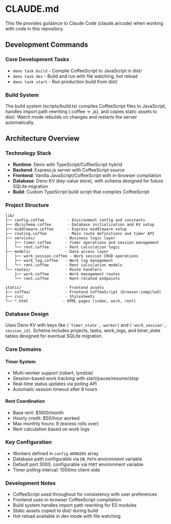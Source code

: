 # CLAUDE.md

This file provides guidance to Claude Code (claude.ai/code) when working with code in this repository.

## Development Commands

### Core Development Tasks
- `deno task build` - Compile CoffeeScript to JavaScript in dist/
- `deno task dev` - Build and run with file watching, hot reload
- `deno task start` - Run production build from dist/

### Build System
The build system (scripts/build.ts) compiles CoffeeScript files to JavaScript, handles import path rewriting (.coffee → .js), and copies static assets to dist/. Watch mode rebuilds on changes and restarts the server automatically.

## Architecture Overview

### Technology Stack
- **Runtime**: Deno with TypeScript/CoffeeScript hybrid
- **Backend**: Express.js server with CoffeeScript source
- **Frontend**: Vanilla JavaScript/CoffeeScript with in-browser compilation
- **Database**: Deno KV (key-value store), with schema designed for future SQLite migration
- **Build**: Custom TypeScript build script that compiles CoffeeScript

### Project Structure
```
lib/
├── config.coffee          - Environment config and constants
├── db/schema.coffee       - Database initialization and KV setup
├── middleware.coffee      - Express middleware setup
├── routing.coffee         - Main route definitions and timer API
├── services/             - Business logic layer
│   ├── timer.coffee      - Timer operations and session management
│   └── rent.coffee       - Rent calculation logic
├── models/               - Data access layer
│   ├── work_session.coffee - Work session CRUD operations
│   ├── work_log.coffee   - Work log management
│   └── rent.coffee       - Rent calculation models
└── routes/               - Route handlers
    ├── work.coffee       - Work management routes
    └── rent.coffee       - Rent-related endpoints

static/                   - Frontend assets
├── coffee/               - Frontend CoffeeScript (browser-compiled)
├── css/                  - Stylesheets
└── *.html               - HTML pages (index, work, rent)
```

### Database Design
Uses Deno KV with keys like `['timer_state', worker]` and `['work_session', session_id]`. Schema includes projects, tasks, work_logs, and timer_state tables designed for eventual SQLite migration.

### Core Domains

#### Timer System
- Multi-worker support (robert, lyndzie)
- Session-based work tracking with start/pause/resume/stop
- Real-time status updates via polling API
- Automatic session timeout after 8 hours

#### Rent Coordination
- Base rent: $1600/month
- Hourly credit: $50/hour worked
- Max monthly hours: 8 (excess rolls over)
- Rent calculation based on work logs

### Key Configuration
- Workers defined in `config.WORKERS` array
- Database path configurable via `DB_PATH` environment variable
- Default port 3000, configurable via `PORT` environment variable
- Timer polling interval: 1000ms client-side

### Development Notes
- CoffeeScript used throughout for consistency with user preferences
- Frontend uses in-browser CoffeeScript compilation
- Build system handles import path rewriting for ES modules
- Static assets copied to dist/ during build
- Hot reload available in dev mode with file watching